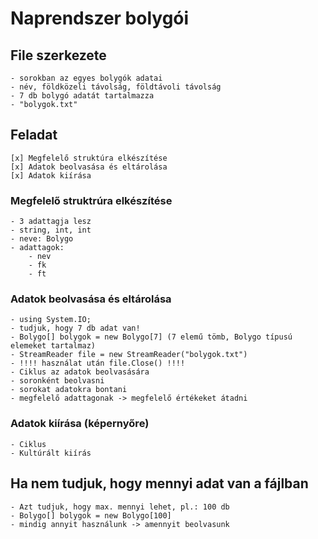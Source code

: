 ﻿# Naprendszer bolygói

## File szerkezete
	- sorokban az egyes bolygók adatai
	- név, földközeli távolság, földtávoli távolság
	- 7 db bolygó adatát tartalmazza
	- "bolygok.txt"

## Feladat
	[x] Megfelelő struktúra elkészítése
	[x] Adatok beolvasása és eltárolása
	[x] Adatok kiírása

### Megfelelő struktrúra elkészítése
	- 3 adattagja lesz
	- string, int, int
	- neve: Bolygo
	- adattagok:
		- nev
		- fk
		- ft

### Adatok beolvasása és eltárolása
	- using System.IO;
	- tudjuk, hogy 7 db adat van!
	- Bolygo[] bolygok = new Bolygo[7] (7 elemű tömb, Bolygo típusú elemeket tartalmaz)
	- StreamReader file = new StreamReader("bolygok.txt")
	- !!!! használat után file.Close() !!!!
	- Ciklus az adatok beolvasására
	- soronként beolvasni
	- sorokat adatokra bontani
	- megfelelő adattagonak -> megfelelő értékeket átadni

### Adatok kiírása (képernyőre)
	- Ciklus
	- Kultúrált kiírás


## Ha nem tudjuk, hogy mennyi adat van a fájlban
	- Azt tudjuk, hogy max. mennyi lehet, pl.: 100 db
	- Bolygo[] bolygok = new Bolygo[100] 
	- mindig annyit használunk -> amennyit beolvasunk
